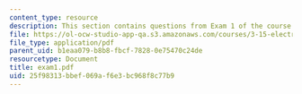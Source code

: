 ```yaml
---
content_type: resource
description: This section contains questions from Exam 1 of the course.
file: https://ol-ocw-studio-app-qa.s3.amazonaws.com/courses/3-15-electrical-optical-magnetic-materials-and-devices-fall-2006/25f98313bbef069af6e3bc968f8c77b9_exam1.pdf
file_type: application/pdf
parent_uid: b1eaa079-b8b8-fbcf-7828-0e75470c24de
resourcetype: Document
title: exam1.pdf
uid: 25f98313-bbef-069a-f6e3-bc968f8c77b9
---
```


